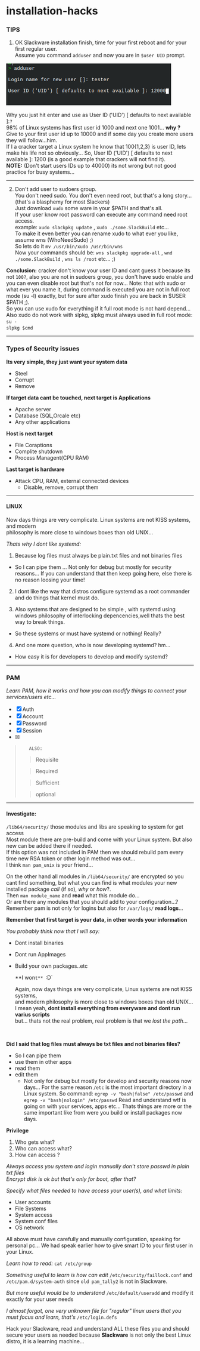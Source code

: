 # installation-hacks


### TIPS

1. OK Slackware installation finish, time for your first reboot and for your first regular user.<br>
Assume you command `adduser` and now you are in `$user UID` prompt.<br>

![user UID](./images/userUID.png)


Why you just hit enter and use as User ID ('UID') [ defaults to next available ]:`?` <br>
98% of Linux systems has first user id 1000 and next one 1001... **why ?** <br>
Give to your first user id up to 10000 and if some day you create more users they will follow...him. <br>
If I a cracker target a Linux system he know that 100{1,2,3} is user ID, lets make his life not so obviously... 
So, User ID ('UID') [ defaults to next available ]: 1200 (is a good example that crackers will not find it).<br>
**NOTE:** (Don't start users IDs up to 40000) its not wrong but not good practice for busy systems... 

---

 2. Don't add user to sudoers group.<br>
You don't need sudo. You don't even need root, but that's a long story...(that's a blasphemy for most Slackers) <br>
Just download `xudo` some ware in your $PATH and that's all.<br>
If your user  know root password can execute any command need root access. <br>
example: `xudo slackpkg update` , `xudo ./some.SlackBuild` etc...<br>
To make it even better you can rename xudo to what ever you like, assume wns (WhoNeedSudo) ;)<br>
So lets do it `mv /usr/bin/xudo /usr/bin/wns` <br>
Now your commands should be: `wns slackpkg upgrade-all` , `wnd ./some.SlackBuild` , `wns ls /root` etc... ;) <br>

**Conclusion:** cracker don't know your user ID and cant guess it because its not `100?`, also you are not in sudoers group, you don't have sudo enable and you can even disable root but that's not for now...
Note: that with xudo or what ever you name it, during command is executed you are not in full root mode (su -l) exactly, but for sure after xudo finish you are back in $USER $PATH ;).<br>
So you can use xudo for everything if it full root mode is not hard depend... <br>
Also xudo do not work with slpkg, slpkg must always used in full root mode:<br>
`su -`<br>
`slpkg $cmd`

---

### Types of Security issues

**Its very simple, they just want your system data**<br>

 
- Steel
- Corrupt
- Remove

**If target data cant be touched, next target is Applications**

- Apache server
- Database (SQL,Orcale etc)
- Any other applications

**Host is next target**


- File Coraptions
- Complite shutdown
- Process Managent(CPU RAM)

**Last target is hardware**

- Attack CPU, RAM, external connected devices
  - Disable, remove, corrupt them



---

#### LINUX

Now days things are very complicate. Linux systems are not KISS systems, and modern<br> philosophy is more close to windows boxes than old UNIX...<br>

*Thats why I dont like systemd:* <br>

1. Because log files must always be plain.txt files and not binaries files
  - So I can pipe them ... Not only for debug but mostly for security reasons...
If you can understand that then keep going here, else there is no reason loosing your time!

2. I dont like the way that distros configure systemd as a root commander and do things that kernel must do.

3. Also systems that are designed to be simple , with systemd using windows philosophy of interlocking depencencies,well thats the best way to break things.
  - So these systems or must have systemd or nothing! Really?

4. And one more question, who is now developing systemd?  hm...
  - How easy it is for developers to develop and modify systemd? <br>
 
 ---
 
 ### PAM
 
   *Learn PAM, how it works and how you can modify things to connect your services/users etc...*
   - [x] Auth
   - [x] Account
   - [x] Password
   - [x] Session
   - [x] 


>        ALSO:
>>   Requisite
>
>>   Required
>
>>   Sufficient
>
>>    optional
>


---

#### Investigate: 

`/lib64/security/` those modules and libs are speaking to system for get access<br>
Most module there are pre-build and come with your Linux system. But also new can be added there if needed.<br>
If this option was not included in PAM then we should rebuild pam every time new RSA token or other login method was out...<br>
I think `man pam_unix` is your friend...<br>

On the other hand all modules in `/lib64/security/` are encrypted so you cant find something, but what you can find is what modules your new installed package *call* (if so), *why* or *how*?.<br>
Then `man module_name` and **read** what this module do...<br>
Or are there any modules that you should add to your configuration...?<br>
    Remember pam is not only for logins but also for `/var/logs/` **read logs**... 

**Remember that first target is your data, in other words your information**

*You probably think now that I will say:*
- Dont install binaries
- Dont run AppImages
- Build your own packages..etc

    **I won`t** `:D`<br>
    
    Again, now days things are very complicate, Linux systems are not KISS systems, <br>
    and modern philosophy is more close to windows boxes than old UNIX...<br>
I mean yeah, **dont install everything from everyware and dont run varius scripts** <br>
but... thats not the real problem, real problem is that we *lost the path*...
<br>

**Did I said that  log files must always be txt files and not binaries files?**<br>
- So I can pipe them
-  use them in other apps
- read them
- edit them
   -  Not only for debug but mostly for develop and security reasons now days...
For the same reason `/etc` is the most important directory in a Linux system.
So command: `egrep -v "bash|false" /etc/passwd` and `egrep -v "bash|nologin" /etc/passwd`
Read and understand wtf is going on with your services, apps etc...
Thats things are more or the same important like from were you build or install packages now days. <br>

**Privilege**
1. Who gets what?
2. Who can access what?
3. How can access ?


*Always access you system and login manually don't store passwd in plain txt files*<br>
*Encrypt disk is ok but that's only for boot, after that?*<br>

*Specify what files needed to have access your user(s), and what limits:*
  -  User accounts
  -  File Systems
  -  System access
  -  System conf files
  -  OS network

All above must have carefully and manually configuration, speaking for personal pc...
We had speak earlier how to give smart ID to your first user in your Linux. 
<br>

*Learn how to read:* `cat /etc/group`<br>

*Something useful to learn is how can edit* `/etc/security/faillock.conf` and `/etc/pam.d/system-auth` since `old pam_tally2` is not in Slackware.<br>

*But more useful would be to understand* `/etc/default/useradd` and modify it exactly for your user needs <br>

*I almost forgot, one very unknown file for "regular" linux users that you must focus and learn, that's* `/etc/login.defs`

Hack your Slackware, read and understand ALL these files you and should secure your users as needed because **Slackware** is  not only the best Linux distro, it is a learning machine...



 



 